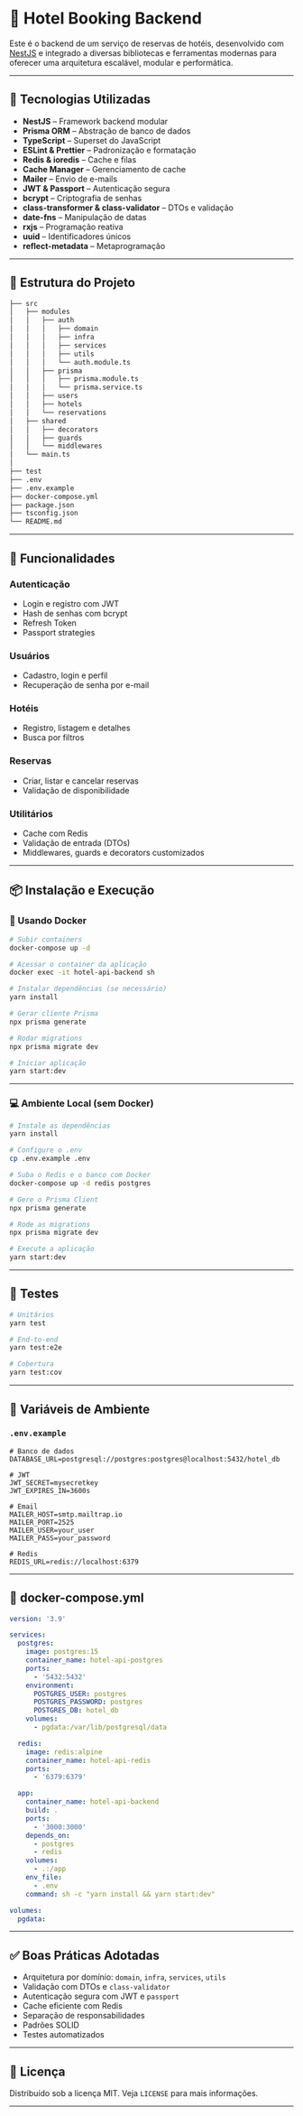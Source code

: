 # 🏨 Hotel Booking Backend

Este é o backend de um serviço de reservas de hotéis, desenvolvido com [NestJS](https://nestjs.com/) e integrado a diversas bibliotecas e ferramentas modernas para oferecer uma arquitetura escalável, modular e performática.

---

## 🚀 Tecnologias Utilizadas

- **NestJS** – Framework backend modular
- **Prisma ORM** – Abstração de banco de dados
- **TypeScript** – Superset do JavaScript
- **ESLint & Prettier** – Padronização e formatação
- **Redis & ioredis** – Cache e filas
- **Cache Manager** – Gerenciamento de cache
- **Mailer** – Envio de e-mails
- **JWT & Passport** – Autenticação segura
- **bcrypt** – Criptografia de senhas
- **class-transformer & class-validator** – DTOs e validação
- **date-fns** – Manipulação de datas
- **rxjs** – Programação reativa
- **uuid** – Identificadores únicos
- **reflect-metadata** – Metaprogramação

---

## 🧱 Estrutura do Projeto

```bash
├── src
│   ├── modules
│   │   ├── auth
│   │   │   ├── domain
│   │   │   ├── infra
│   │   │   ├── services
│   │   │   ├── utils
│   │   │   └── auth.module.ts
│   │   ├── prisma
│   │   │   ├── prisma.module.ts
│   │   │   └── prisma.service.ts
│   │   ├── users
│   │   ├── hotels
│   │   └── reservations
│   ├── shared
│   │   ├── decorators
│   │   ├── guards
│   │   └── middlewares
│   └── main.ts
│
├── test
├── .env
├── .env.example
├── docker-compose.yml
├── package.json
├── tsconfig.json
└── README.md
```

---

## 🔐 Funcionalidades

### Autenticação
- Login e registro com JWT
- Hash de senhas com bcrypt
- Refresh Token
- Passport strategies

### Usuários
- Cadastro, login e perfil
- Recuperação de senha por e-mail

### Hotéis
- Registro, listagem e detalhes
- Busca por filtros

### Reservas
- Criar, listar e cancelar reservas
- Validação de disponibilidade

### Utilitários
- Cache com Redis
- Validação de entrada (DTOs)
- Middlewares, guards e decorators customizados

---

## 📦 Instalação e Execução

### 🐳 Usando Docker

```bash
# Subir containers
docker-compose up -d

# Acessar o container da aplicação
docker exec -it hotel-api-backend sh

# Instalar dependências (se necessário)
yarn install

# Gerar cliente Prisma
npx prisma generate

# Rodar migrations
npx prisma migrate dev

# Iniciar aplicação
yarn start:dev
```

---

### 💻 Ambiente Local (sem Docker)

```bash
# Instale as dependências
yarn install

# Configure o .env
cp .env.example .env

# Suba o Redis e o banco com Docker
docker-compose up -d redis postgres

# Gere o Prisma Client
npx prisma generate

# Rode as migrations
npx prisma migrate dev

# Execute a aplicação
yarn start:dev
```

---

## 🧪 Testes

```bash
# Unitários
yarn test

# End-to-end
yarn test:e2e

# Cobertura
yarn test:cov
```

---

## 📁 Variáveis de Ambiente

### `.env.example`

```env
# Banco de dados
DATABASE_URL=postgresql://postgres:postgres@localhost:5432/hotel_db

# JWT
JWT_SECRET=mysecretkey
JWT_EXPIRES_IN=3600s

# Email
MAILER_HOST=smtp.mailtrap.io
MAILER_PORT=2525
MAILER_USER=your_user
MAILER_PASS=your_password

# Redis
REDIS_URL=redis://localhost:6379
```

---

## 🐳 docker-compose.yml

```yaml
version: '3.9'

services:
  postgres:
    image: postgres:15
    container_name: hotel-api-postgres
    ports:
      - '5432:5432'
    environment:
      POSTGRES_USER: postgres
      POSTGRES_PASSWORD: postgres
      POSTGRES_DB: hotel_db
    volumes:
      - pgdata:/var/lib/postgresql/data

  redis:
    image: redis:alpine
    container_name: hotel-api-redis
    ports:
      - '6379:6379'

  app:
    container_name: hotel-api-backend
    build: .
    ports:
      - '3000:3000'
    depends_on:
      - postgres
      - redis
    volumes:
      - .:/app
    env_file:
      - .env
    command: sh -c "yarn install && yarn start:dev"

volumes:
  pgdata:
```

---

## ✅ Boas Práticas Adotadas

- Arquitetura por domínio: `domain`, `infra`, `services`, `utils`
- Validação com DTOs e `class-validator`
- Autenticação segura com JWT e `passport`
- Cache eficiente com Redis
- Separação de responsabilidades
- Padrões SOLID
- Testes automatizados

---

## 📄 Licença

Distribuído sob a licença MIT. Veja `LICENSE` para mais informações.

---
